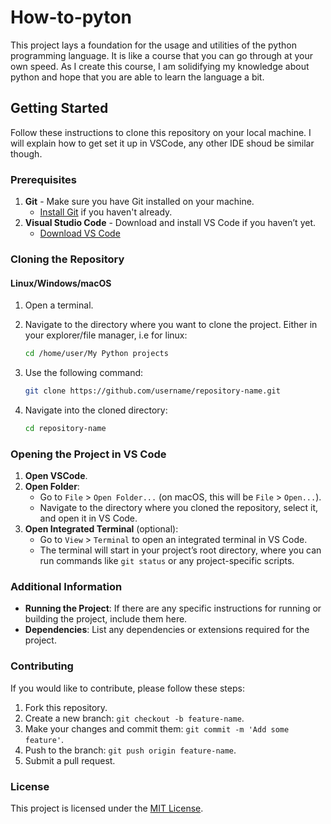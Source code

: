 # How-to-pyton

This project lays a foundation for the usage and utilities of the python programming language. It is like a course that you can go through at your own speed. 
As I create this course, I am solidifying my knowledge about python and hope that you are able to learn the language a bit. 

## Getting Started

Follow these instructions to clone this repository on your local machine. I will explain how to get set it up in VSCode, any other IDE shoud be similar though.

### Prerequisites

1. **Git** - Make sure you have Git installed on your machine.  
   - [Install Git](https://git-scm.com/book/en/v2/Getting-Started-Installing-Git) if you haven't already.
2. **Visual Studio Code** - Download and install VS Code if you haven’t yet.  
   - [Download VS Code](https://code.visualstudio.com/Download)

### Cloning the Repository

#### Linux/Windows/macOS

1. Open a terminal.
2. Navigate to the directory where you want to clone the project. Either in your explorer/file manager, i.e for linux:

   ```bash
   cd /home/user/My Python projects
   ```

3. Use the following command:

   ```bash
   git clone https://github.com/username/repository-name.git
   ```

4. Navigate into the cloned directory:

   ```bash
   cd repository-name
   ```

### Opening the Project in VS Code

1. **Open VSCode**.
2. **Open Folder**:
   - Go to `File` > `Open Folder...` (on macOS, this will be `File` > `Open...`).
   - Navigate to the directory where you cloned the repository, select it, and open it in VS Code.
3. **Open Integrated Terminal** (optional):
   - Go to `View` > `Terminal` to open an integrated terminal in VS Code.
   - The terminal will start in your project’s root directory, where you can run commands like `git status` or any project-specific scripts.

### Additional Information

- **Running the Project**: If there are any specific instructions for running or building the project, include them here.
- **Dependencies**: List any dependencies or extensions required for the project.

### Contributing

If you would like to contribute, please follow these steps:
1. Fork this repository.
2. Create a new branch: `git checkout -b feature-name`.
3. Make your changes and commit them: `git commit -m 'Add some feature'`.
4. Push to the branch: `git push origin feature-name`.
5. Submit a pull request.

### License

This project is licensed under the [MIT License](LICENSE).
